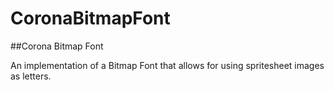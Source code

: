 CoronaBitmapFont
================

##Corona Bitmap Font

An implementation of a Bitmap Font that allows for using spritesheet images as letters.
